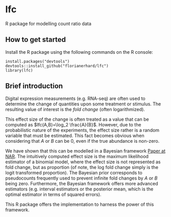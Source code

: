 # lfc
R package for modelling count ratio data

## How to get started

Install the R package using the following commands on the R console:

```
install.packages("devtools")
devtools::install_github("florianerhard/lfc")
library(lfc)
```


## Brief introduction

Digital expression measurements (e.g. RNA-seq) are often used to determine the change of quantities upon some treatment or stimulus. The resulting value of interest is the *fold change* (often logarithmized).

This effect size of the change is often treated as a value that can be computed as $lfc(A,B)=\log_2 \frac{A}{B}$. However, due to the probabilistic nature of the experiments, the effect size rather is a random variable that must be estimated. This fact becomes obvious when considering that $A$ or $B$ can be 0, even if the true abundance is non-zero.

We have shown that this can be modelled in a Bayesian framework [Paper at NAR](https://dx.doi.org/10.1093/nar/gkv696). The intuitively computed effect size is the maximum likelihood estimator of a binomial model, where the effect size is not represented as fold change, but as proportion (of note, the log fold change simply is the logit transformed proportion). The Bayesian prior corresponds to pseudocounts frequently used to prevent infinite fold changes by $A$ or $B$ being zero. Furthermore, the Bayesian framework offers more advanced estimators (e.g. interval estimators or the posterior mean, which is the optimal estimator in terms of squared errors).

This R package offers the implementation to harness the power of this framework.


